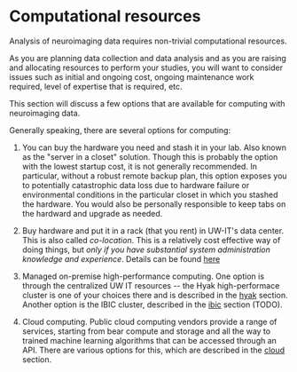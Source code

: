 # Computational resources

Analysis of neuroimaging data requires non-trivial computational resources.

As you are planning data collection and data analysis and as you are raising and
allocating resources to perform your studies, you will want to consider issues
such as initial and ongoing cost, ongoing maintenance work required, level of
expertise that is required, etc.

This section will discuss a few options that are available for computing with
neuroimaging data.

Generally speaking, there are several options for computing:

1. You can buy the hardware you need and stash it in your lab. Also known as the "server in a closet" solution. Though this is probably the option with the lowest startup cost, it is not generally recommended. In particular, without a robust remote backup plan, this option exposes you to potentially catastrophic data loss due to hardware failure or environmental conditions in the particular closet in which you stashed the hardware. You would also be personally responsible to keep tabs on the hardward and upgrade as needed.

2. Buy hardware and put it in a rack (that you rent) in UW-IT's data center. This is also called *co-location*. This is a relatively cost effective way of doing things, but *only if you have substantial system administration knowledge and experience*. Details can be found [here](https://uw.service-now.com/sp?id=sc_entry&sys_id=88cd79cddb9f3bc437ae9ec6db961961&sysparm_category=5942fc69db62bf40d6a77a8eaf96190b)

3. Managed on-premise high-performance computing. One option is through the centralized UW IT resources -- the Hyak high-performace cluster is one of your choices there and is described in the [hyak](./hyak.md) section. Another option is the IBIC cluster, described in the [ibic](./ibic.md) section (TODO).

4. Cloud computing. Public cloud computing vendors provide a range of services, starting from bear compute and storage and all the way to trained machine learning algorithms that can be accessed through an API. There are various options for this, which are described in the [cloud](./cloud.md) section.
